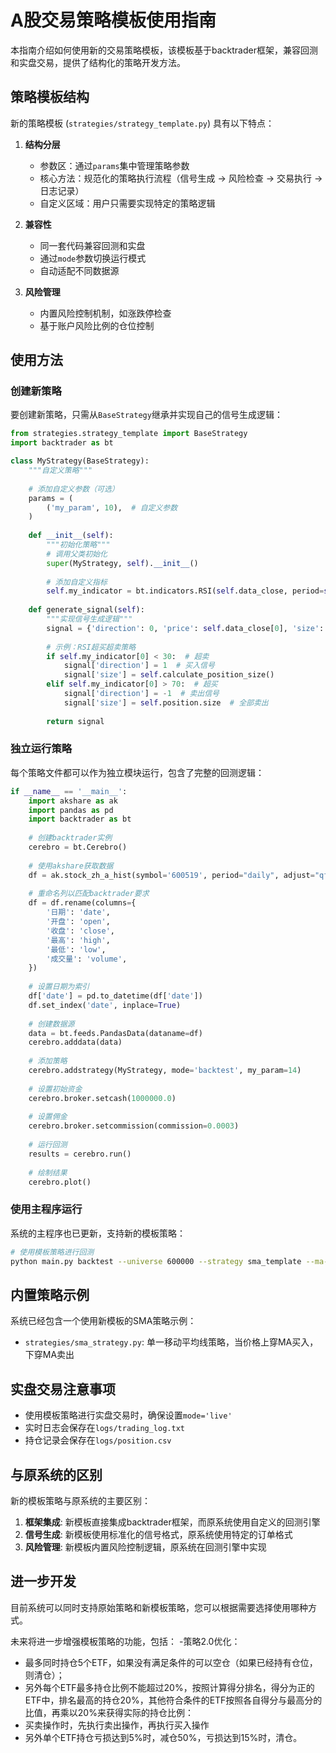 # A股交易策略模板使用指南

本指南介绍如何使用新的交易策略模板，该模板基于backtrader框架，兼容回测和实盘交易，提供了结构化的策略开发方法。

## 策略模板结构

新的策略模板 (`strategies/strategy_template.py`) 具有以下特点：

1. **结构分层**
   - 参数区：通过`params`集中管理策略参数
   - 核心方法：规范化的策略执行流程（信号生成 → 风险检查 → 交易执行 → 日志记录）
   - 自定义区域：用户只需要实现特定的策略逻辑

2. **兼容性**
   - 同一套代码兼容回测和实盘
   - 通过`mode`参数切换运行模式
   - 自动适配不同数据源

3. **风险管理**
   - 内置风险控制机制，如涨跌停检查
   - 基于账户风险比例的仓位控制

## 使用方法

### 创建新策略

要创建新策略，只需从`BaseStrategy`继承并实现自己的信号生成逻辑：

```python
from strategies.strategy_template import BaseStrategy
import backtrader as bt

class MyStrategy(BaseStrategy):
    """自定义策略"""
    
    # 添加自定义参数（可选）
    params = (
        ('my_param', 10),  # 自定义参数
    )
    
    def __init__(self):
        """初始化策略"""
        # 调用父类初始化
        super(MyStrategy, self).__init__()
        
        # 添加自定义指标
        self.my_indicator = bt.indicators.RSI(self.data_close, period=self.params.my_param)
    
    def generate_signal(self):
        """实现信号生成逻辑"""
        signal = {'direction': 0, 'price': self.data_close[0], 'size': 0}
        
        # 示例：RSI超买超卖策略
        if self.my_indicator[0] < 30:  # 超卖
            signal['direction'] = 1  # 买入信号
            signal['size'] = self.calculate_position_size()
        elif self.my_indicator[0] > 70:  # 超买
            signal['direction'] = -1  # 卖出信号
            signal['size'] = self.position.size  # 全部卖出
            
        return signal
```

### 独立运行策略

每个策略文件都可以作为独立模块运行，包含了完整的回测逻辑：

```python
if __name__ == '__main__':
    import akshare as ak
    import pandas as pd
    import backtrader as bt
    
    # 创建backtrader实例
    cerebro = bt.Cerebro()
    
    # 使用akshare获取数据
    df = ak.stock_zh_a_hist(symbol='600519', period="daily", adjust="qfq")
    
    # 重命名列以匹配backtrader要求
    df = df.rename(columns={
        '日期': 'date',
        '开盘': 'open',
        '收盘': 'close',
        '最高': 'high',
        '最低': 'low',
        '成交量': 'volume',
    })
    
    # 设置日期为索引
    df['date'] = pd.to_datetime(df['date'])
    df.set_index('date', inplace=True)
    
    # 创建数据源
    data = bt.feeds.PandasData(dataname=df)
    cerebro.adddata(data)
    
    # 添加策略
    cerebro.addstrategy(MyStrategy, mode='backtest', my_param=14)
    
    # 设置初始资金
    cerebro.broker.setcash(1000000.0)
    
    # 设置佣金
    cerebro.broker.setcommission(commission=0.0003)
    
    # 运行回测
    results = cerebro.run()
    
    # 绘制结果
    cerebro.plot()
```

### 使用主程序运行

系统的主程序也已更新，支持新的模板策略：

```bash
# 使用模板策略进行回测
python main.py backtest --universe 600000 --strategy sma_template --ma-period 20 --risk-ratio 0.02
```

## 内置策略示例

系统已经包含一个使用新模板的SMA策略示例：

- `strategies/sma_strategy.py`: 单一移动平均线策略，当价格上穿MA买入，下穿MA卖出

## 实盘交易注意事项

- 使用模板策略进行实盘交易时，确保设置`mode='live'`
- 实时日志会保存在`logs/trading_log.txt`
- 持仓记录会保存在`logs/position.csv`

## 与原系统的区别

新的模板策略与原系统的主要区别：

1. **框架集成**: 新模板直接集成backtrader框架，而原系统使用自定义的回测引擎
2. **信号生成**: 新模板使用标准化的信号格式，原系统使用特定的订单格式
3. **风险管理**: 新模板内置风险控制逻辑，原系统在回测引擎中实现

## 进一步开发

目前系统可以同时支持原始策略和新模板策略，您可以根据需要选择使用哪种方式。

未来将进一步增强模板策略的功能，包括：
-策略2.0优化：
- 最多同时持仓5个ETF，如果没有满足条件的可以空仓（如果已经持有仓位，则清仓）；
- 另外每个ETF最多持仓比例不能超过20%，按照计算得分排名，得分为正的ETF中，排名最高的持仓20%，其他符合条件的ETF按照各自得分与最高分的比值，再乘以20%来获得实际的持仓比例：
- 买卖操作时，先执行卖出操作，再执行买入操作
- 另外单个ETF持仓亏损达到5%时，减仓50%，亏损达到15%时，清仓。
